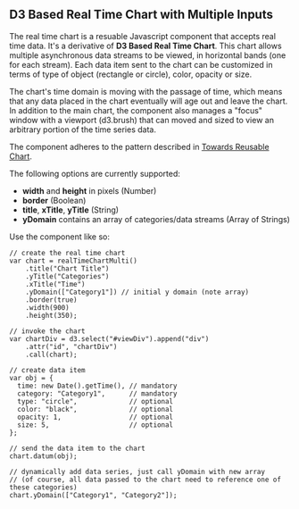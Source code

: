 ## D3 Based Real Time Chart with Multiple Inputs

The real time chart is a resuable Javascript component that accepts real time data. It's a derivative of **D3 Based Real Time Chart**. This chart allows multiple asynchronous data streams to be viewed, in horizontal bands (one for each stream). Each data item sent to the chart can be customized in terms of type of object (rectangle or circle), color, opacity or size. 

The chart's time domain is moving with the passage of time, which means that any data placed in the chart eventually will age out and leave the chart. In addition to the main chart, the component also manages a "focus" window with a viewport (d3.brush) that can moved and sized to view an arbitrary portion of the time series data. 

The component adheres to the pattern described in [Towards Reusable Chart](http://bost.ocks.org/mike/chart/). 

The following options are currently supported:

- **width** and **height** in pixels (Number)
- **border** (Boolean)
- **title**, **xTitle**, **yTitle** (String)
- **yDomain** contains an array of categories/data streams (Array of Strings)


Use the component like so:

```
// create the real time chart
var chart = realTimeChartMulti()
    .title("Chart Title")
    .yTitle("Categories")
    .xTitle("Time")
    .yDomain(["Category1"]) // initial y domain (note array)
    .border(true)
    .width(900)
    .height(350);

// invoke the chart
var chartDiv = d3.select("#viewDiv").append("div")
    .attr("id", "chartDiv")
    .call(chart);

// create data item
var obj = {
  time: new Date().getTime(), // mandatory
  category: "Category1",      // mandatory
  type: "circle",             // optional
  color: "black",             // optional
  opacity: 1,                 // optional
  size: 5,                    // optional
};

// send the data item to the chart
chart.datum(obj);  

// dynamically add data series, just call yDomain with new array
// (of course, all data passed to the chart need to reference one of these categories)
chart.yDomain(["Category1", "Category2"]);  

```
